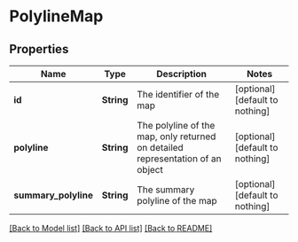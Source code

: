 # PolylineMap


## Properties
Name | Type | Description | Notes
------------ | ------------- | ------------- | -------------
**id** | **String** | The identifier of the map | [optional] [default to nothing]
**polyline** | **String** | The polyline of the map, only returned on detailed representation of an object | [optional] [default to nothing]
**summary_polyline** | **String** | The summary polyline of the map | [optional] [default to nothing]


[[Back to Model list]](../README.md#models) [[Back to API list]](../README.md#api-endpoints) [[Back to README]](../README.md)



